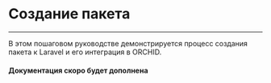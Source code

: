 # Создание пакета
----------

В этом пошаговом руководстве демонстрируется процесс создания пакета к Laravel и его интеграция в ORCHID.



#### Документация скоро будет дополнена


